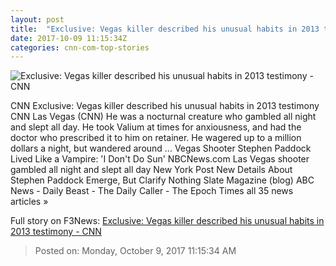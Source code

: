 ```yaml
---
layout: post
title:  "Exclusive: Vegas killer described his unusual habits in 2013 testimony - CNN"
date: 2017-10-09 11:15:34Z
categories: cnn-com-top-stories
---
```


![Exclusive: Vegas killer described his unusual habits in 2013 testimony - CNN](http://i2.cdn.cnn.com/cnnnext/dam/assets/171003093253-cnnee-pkg-ana-maria-luengo-quin-era-stephen-paddock-el-psicopata-de-las-vegas-00002015-super-tease.jpg)

CNN Exclusive: Vegas killer described his unusual habits in 2013 testimony CNN Las Vegas (CNN) He was a nocturnal creature who gambled all night and slept all day. He took Valium at times for anxiousness, and had the doctor who prescribed it to him on retainer. He wagered up to a million dollars a night, but wandered around ... Vegas Shooter Stephen Paddock Lived Like a Vampire: 'I Don't Do Sun' NBCNews.com Las Vegas shooter gambled all night and slept all day New York Post New Details About Stephen Paddock Emerge, But Clarify Nothing Slate Magazine (blog) ABC News - Daily Beast - The Daily Caller - The Epoch Times all 35 news articles »


Full story on F3News: [Exclusive: Vegas killer described his unusual habits in 2013 testimony - CNN](http://www.f3nws.com/n/PZ2pNG)

> Posted on: Monday, October 9, 2017 11:15:34 AM
